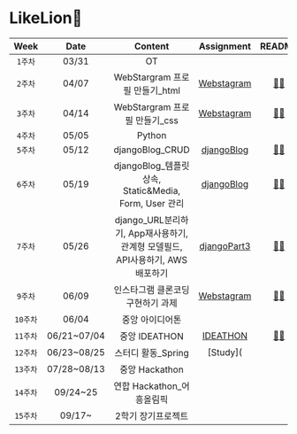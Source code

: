 # LikeLion🦁

|   Week   | Date  |                                   Content                                    |                                     Assignment                                     |                                          README                                          |
| :------: | :---: | :--------------------------------------------------------------------------: | :--------------------------------------------------------------------------------: | :--------------------------------------------------------------------------------------: |
| `1주차`  | 03/31 |                                      OT                                      |
| `2주차`  | 04/07 |                       WebStargram 프로필 만들기\_html                        |  [Webstagram](https://github.com/hannachoi24/LikeLion.git/tree/master/Webstagram)  | [👩‍💻](https://github.com/hannachoi24/LikeLion.git/blob/main/README/README_Webstagram.md)  |
| `3주차`  | 04/14 |                        WebStargram 프로필 만들기\_css                        |  [Webstagram](https://github.com/hannachoi24/LikeLion.git/tree/master/Webstagram)  | [👩‍💻](https://github.com/hannachoi24/LikeLion.git/blob/main/README/README_Webstagram.md)  |
| `4주차`  | 05/05 |                                    Python                                    |
| `5주차`  | 05/12 |                               djangoBlog_CRUD                                |  [djangoBlog](https://github.com/hannachoi24/LikeLion.git/tree/master/djangoBlog)  | [👩‍💻](https://github.com/hannachoi24/LikeLion.git/blob/main/README/README_djangoBlog.md)  |
| `6주차`  | 05/19 |            djangoBlog\_템플릿 상속, Static&Media, Form, User 관리            |  [djangoBlog](https://github.com/hannachoi24/LikeLion.git/tree/master/djangoBlog)  | [👩‍💻](https://github.com/hannachoi24/LikeLion.git/blob/main/README/README_djangoBlog.md)  |
| `7주차`  | 05/26 | django_URL분리하기, App재사용하기, 관계형 모델필드, API사용하기, AWS배포하기 | [djangoPart3](https://github.com/hannachoi24/LikeLion.git/tree/master/djangoPart3) | [👩‍💻](https://github.com/hannachoi24/LikeLion.git/blob/main/README/README_djangoPart3.md) |
| `9주차`  | 06/09 |                      인스타그램 클론코딩 구현하기 과제                       |  [Webstagram](https://github.com/hannachoi24/LikeLion.git/tree/master/Webstagram)  | [👩‍💻](https://github.com/hannachoi24/LikeLion.git/blob/main/README/README_Webstagram.md)  |
| `10주차` | 06/04 |                               중앙 아이디어톤                                |          |
| `11주차` | 06/21~07/04 |                        중앙 IDEATHON                                  |  [IDEATHON](https://github.com/hannachoi24/LikeLion9th/tree/master/IDEATHON/Dandy)  | [👩‍💻](https://github.com/hannachoi24/LikeLion.git/blob/main/README/README_IDEATHON/Dandy.md)
| `12주차` | 06/23~08/25 |                        스터디 활동\_Spring                            |  [Study](
| `13주차` | 07/28~08/13 |                        중앙 Hackathon
| `14주차` | 09/24~25 |                           연합 Hackathon_어흥올림픽
| `15주차` | 09/17~|                              2학기 장기프로젝트
